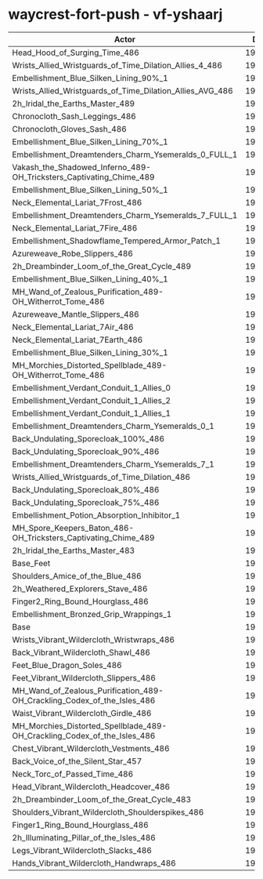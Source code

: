 # waycrest-fort-push - vf-yshaarj
| Actor | DPS | Increase |
|---|:---:|:---:|
|Head_Hood_of_Surging_Time_486|195466|1.68%|
|Wrists_Allied_Wristguards_of_Time_Dilation_Allies_4_486|195463|1.67%|
|Embellishment_Blue_Silken_Lining_90%_1|195406|1.64%|
|Wrists_Allied_Wristguards_of_Time_Dilation_Allies_AVG_486|194934|1.40%|
|2h_Iridal_the_Earths_Master_489|194877|1.37%|
|Chronocloth_Sash_Leggings_486|194832|1.35%|
|Chronocloth_Gloves_Sash_486|194761|1.31%|
|Embellishment_Blue_Silken_Lining_70%_1|194694|1.27%|
|Embellishment_Dreamtenders_Charm_Ysemeralds_0_FULL_1|194249|1.04%|
|Vakash_the_Shadowed_Inferno_489-OH_Tricksters_Captivating_Chime_489|194142|0.99%|
|Embellishment_Blue_Silken_Lining_50%_1|194016|0.92%|
|Neck_Elemental_Lariat_7Frost_486|194014|0.92%|
|Embellishment_Dreamtenders_Charm_Ysemeralds_7_FULL_1|193971|0.90%|
|Neck_Elemental_Lariat_7Fire_486|193943|0.88%|
|Embellishment_Shadowflame_Tempered_Armor_Patch_1|193829|0.82%|
|Azureweave_Robe_Slippers_486|193789|0.80%|
|2h_Dreambinder_Loom_of_the_Great_Cycle_489|193730|0.77%|
|Embellishment_Blue_Silken_Lining_40%_1|193703|0.76%|
|MH_Wand_of_Zealous_Purification_489-OH_Witherrot_Tome_486|193664|0.74%|
|Azureweave_Mantle_Slippers_486|193634|0.72%|
|Neck_Elemental_Lariat_7Air_486|193613|0.71%|
|Neck_Elemental_Lariat_7Earth_486|193607|0.71%|
|Embellishment_Blue_Silken_Lining_30%_1|193436|0.62%|
|MH_Morchies_Distorted_Spellblade_489-OH_Witherrot_Tome_486|193426|0.61%|
|Embellishment_Verdant_Conduit_1_Allies_0|193283|0.54%|
|Embellishment_Verdant_Conduit_1_Allies_2|193240|0.52%|
|Embellishment_Verdant_Conduit_1_Allies_1|193239|0.52%|
|Embellishment_Dreamtenders_Charm_Ysemeralds_0_1|193227|0.51%|
|Back_Undulating_Sporecloak_100%_486|193152|0.47%|
|Back_Undulating_Sporecloak_90%_486|193071|0.43%|
|Embellishment_Dreamtenders_Charm_Ysemeralds_7_1|193063|0.43%|
|Wrists_Allied_Wristguards_of_Time_Dilation_486|193041|0.41%|
|Back_Undulating_Sporecloak_80%_486|193021|0.40%|
|Back_Undulating_Sporecloak_75%_486|192973|0.38%|
|Embellishment_Potion_Absorption_Inhibitor_1|192613|0.19%|
|MH_Spore_Keepers_Baton_486-OH_Tricksters_Captivating_Chime_489|192599|0.18%|
|2h_Iridal_the_Earths_Master_483|192550|0.16%|
|Base_Feet|192487|0.13%|
|Shoulders_Amice_of_the_Blue_486|192376|0.07%|
|2h_Weathered_Explorers_Stave_486|192348|0.05%|
|Finger2_Ring_Bound_Hourglass_486|192311|0.03%|
|Embellishment_Bronzed_Grip_Wrappings_1|192263|0.01%|
|Base|192245|0.00%|
|Wrists_Vibrant_Wildercloth_Wristwraps_486|192242|0.00%|
|Back_Vibrant_Wildercloth_Shawl_486|192213|-0.02%|
|Feet_Blue_Dragon_Soles_486|192168|-0.04%|
|Feet_Vibrant_Wildercloth_Slippers_486|192112|-0.07%|
|MH_Wand_of_Zealous_Purification_489-OH_Crackling_Codex_of_the_Isles_486|192069|-0.09%|
|Waist_Vibrant_Wildercloth_Girdle_486|191973|-0.14%|
|MH_Morchies_Distorted_Spellblade_489-OH_Crackling_Codex_of_the_Isles_486|191899|-0.18%|
|Chest_Vibrant_Wildercloth_Vestments_486|191769|-0.25%|
|Back_Voice_of_the_Silent_Star_457|191763|-0.25%|
|Neck_Torc_of_Passed_Time_486|191762|-0.25%|
|Head_Vibrant_Wildercloth_Headcover_486|191694|-0.29%|
|2h_Dreambinder_Loom_of_the_Great_Cycle_483|191558|-0.36%|
|Shoulders_Vibrant_Wildercloth_Shoulderspikes_486|191386|-0.45%|
|Finger1_Ring_Bound_Hourglass_486|191356|-0.46%|
|2h_Illuminating_Pillar_of_the_Isles_486|191228|-0.53%|
|Legs_Vibrant_Wildercloth_Slacks_486|191042|-0.63%|
|Hands_Vibrant_Wildercloth_Handwraps_486|190754|-0.78%|
